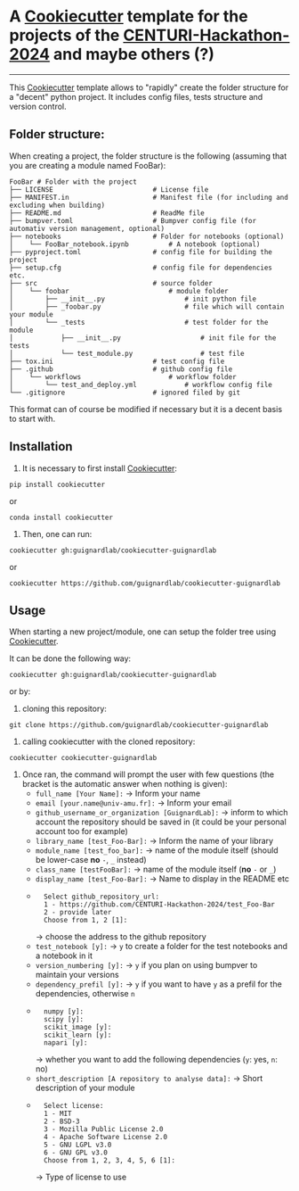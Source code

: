 # A [Cookiecutter] template for the projects of the [CENTURI-Hackathon-2024] and maybe others (?)

----------------------------------

This [Cookiecutter] template allows to "rapidly" create the folder structure for a "decent" python project.
It includes config files, tests structure and version control.

## Folder structure:

When creating a project, the folder structure is the following (assuming that you are creating a module named FooBar):

```shell
FooBar # Folder with the project
├── LICENSE                         # License file
├── MANIFEST.in                     # Manifest file (for including and excluding when building)
├── README.md                       # ReadMe file
├── bumpver.toml                    # Bumpver config file (for automativ version management, optional)
├── notebooks                       # Folder for notebooks (optional)
│    └── FooBar_notebook.ipynb          # A notebook (optional)
├── pyproject.toml                  # config file for building the project
├── setup.cfg                       # config file for dependencies etc.
├── src                             # source folder
│    └── foobar                         # module folder
│        ├── __init__.py                    # init python file
│        ├── _foobar.py                     # file which will contain your module
│        └── _tests                         # test folder for the module
│            ├── __init__.py                    # init file for the tests
│            └── test_module.py                 # test file
├── tox.ini                         # test config file
├── .github                         # github config file
│    └── workflows                      # workflow folder
│        └── test_and_deploy.yml            # workflow config file
└── .gitignore                      # ignored filed by git
```

This format can of course be modified if necessary but it is a decent basis to start with.

## Installation

1. It is necessary to first install [Cookiecutter]:

```shell
pip install cookiecutter
```

or

```shell
conda install cookiecutter
```

1. Then, one can run:

```shell
cookiecutter gh:guignardlab/cookiecutter-guignardlab
```

or

```shell
cookiecutter https://github.com/guignardlab/cookiecutter-guignardlab
```

## Usage

When starting a new project/module, one can setup the folder tree using [Cookiecutter].

It can be done the following way:

```shell
cookiecutter gh:guignardlab/cookiecutter-guignardlab
```

or by:

1. cloning this repository:

```shell
git clone https://github.com/guignardlab/cookiecutter-guignardlab
```

1. calling cookiecutter with the cloned repository:

```shell
cookiecutter cookiecutter-guignardlab
```

1. Once ran, the command will prompt the user with few questions (the bracket is the automatic answer when nothing is given):
    - `full_name [Your Name]:` -> Inform your name
    - `email [your.name@univ-amu.fr]:` -> Inform your email
    - `github_username_or_organization [GuignardLab]:` -> inform to which account the repository should be saved in (it could be your personal account too for example)
    - `library_name [test_Foo-Bar]:` -> Inform the name of your library
    - `module_name [test_foo_bar]:` -> name of the module itself (should be lower-case **no** `-`, `_` instead)
    - `class_name [testFooBar]:` -> name of the module itself (**no** `-` or `_`)
    - `display_name [test_Foo-Bar]:` -> Name to display in the README etc
    - 
            Select github_repository_url:
            1 - https://github.com/CENTURI-Hackathon-2024/test_Foo-Bar
            2 - provide later
            Choose from 1, 2 [1]:
      -> choose the address to the github repository
    - `test_notebook [y]:` -> `y` to create a folder for the test notebooks and a notebook in it
    - `version_numbering [y]:` -> `y` if you plan on using bumpver to maintain your versions
    - `dependency_prefil [y]:` -> `y` if you want to have `y` as a prefil for the dependencies, otherwise `n`
    - 
            numpy [y]:
            scipy [y]:
            scikit_image [y]:
            scikit_learn [y]:
            napari [y]:
      -> whether you want to add the following dependencies (`y`: yes, `n`: no)
    - `short_description [A repository to analyse data]:` -> Short description of your module
    - 
            Select license:
            1 - MIT
            2 - BSD-3
            3 - Mozilla Public License 2.0
            4 - Apache Software License 2.0
            5 - GNU LGPL v3.0
            6 - GNU GPL v3.0
            Choose from 1, 2, 3, 4, 5, 6 [1]:
      -> Type of license to use


[CENTURI-Hackathon-2024]: https://github.com/CENTURI-Hackathon-2024
[Cookiecutter]: https://github.com/audreyr/cookiecutter
[MIT]: http://opensource.org/licenses/MIT
[BSD-3]: http://opensource.org/licenses/BSD-3-Clause
[GNU GPL v3.0]: http://www.gnu.org/licenses/gpl-3.0.txt
[GNU LGPL v3.0]: http://www.gnu.org/licenses/lgpl-3.0.txt
[Apache Software License 2.0]: http://www.apache.org/licenses/LICENSE-2.0
[Mozilla Public License 2.0]: https://www.mozilla.org/media/MPL/2.0/index.txt
[cookiecutter-napari-plugin]: https://github.com/napari/cookiecutter-napari-plugin